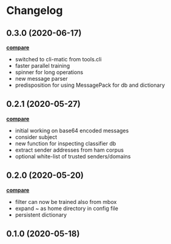 # Changelog

## 0.3.0 (2020-06-17)

**[compare](https://github.com/saidone75/talispam/compare/v0.2.1...v0.3.0)**

- switched to cli-matic from tools.cli
- faster parallel training
- spinner for long operations
- new message parser
- predisposition for using MessagePack for db and dictionary

## 0.2.1 (2020-05-27)

**[compare](https://github.com/saidone75/talispam/compare/v0.2.0...v0.2.1)**

- initial working on base64 encoded messages
- consider subject
- new function for inspecting classifier db
- extract sender addresses from ham corpus
- optional white-list of trusted senders/domains

## 0.2.0 (2020-05-20)

**[compare](https://github.com/saidone75/talispam/compare/v0.1.0...v0.2.0)**

- filter can now be trained also from mbox
- expand ~ as home directory in config file
- persistent dictionary

## 0.1.0 (2020-05-18)
